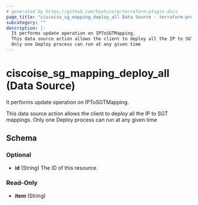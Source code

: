 ```yaml
---
# generated by https://github.com/hashicorp/terraform-plugin-docs
page_title: "ciscoise_sg_mapping_deploy_all Data Source - terraform-provider-ciscoise"
subcategory: ""
description: |-
  It performs update operation on IPToSGTMapping.
  This data source action allows the client to deploy all the IP to SGT mappings.
  Only one Deploy process can run at any given time
---
```


# ciscoise_sg_mapping_deploy_all (Data Source)

It performs update operation on IPToSGTMapping.

This data source action allows the client to deploy all the IP to SGT mappings.
Only one Deploy process can run at any given time



<!-- schema generated by tfplugindocs -->
## Schema

### Optional

- **id** (String) The ID of this resource.

### Read-Only

- **item** (String)


